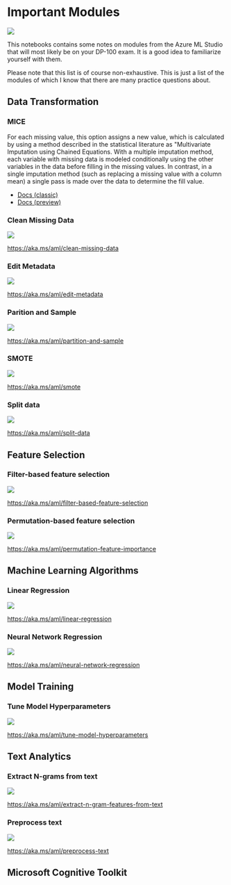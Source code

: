 # Important Modules

![](./images/canvas.png)

This notebooks contains some notes on modules from the Azure ML Studio that will most likely be on your DP-100 exam. It is a good idea to familiarize yourself with them.

Please note that this list is of course non-exhaustive. This is just a list of the modules of which I know that there are many practice questions about. 

## Data Transformation

### MICE

For each missing value, this option assigns a new value, which is calculated by using a method described in the statistical literature as "Multivariate Imputation using Chained Equations. With a multiple imputation method, each variable with missing data is modeled conditionally using the other variables in the data before filling in the missing values. In contrast, in a single imputation method (such as replacing a missing value with a column mean) a single pass is made over the data to determine the fill value.

* [Docs (classic)](https://docs.microsoft.com/en-us/azure/machine-learning/studio-module-reference/clean-missing-data)
* [Docs (preview)](https://docs.microsoft.com/en-us/azure/machine-learning/algorithm-module-reference/clean-missing-data)

### Clean Missing Data

![](./images/clean-missing-data.png)

https://aka.ms/aml/clean-missing-data

### Edit Metadata

![](./images/edit-metadata.png)

https://aka.ms/aml/edit-metadata

### Parition and Sample

![](./images/partition-and-sample.png)

https://aka.ms/aml/partition-and-sample

### SMOTE

![](./images/smote.png)

https://aka.ms/aml/smote

### Split data

![](./images/split-data.png)

https://aka.ms/aml/split-data

## Feature Selection

### Filter-based feature selection

![](./images/filter-based-feature-importance.png)

https://aka.ms/aml/filter-based-feature-selection

### Permutation-based feature selection

![](./images/permutation-feature-importance.png)

https://aka.ms/aml/permutation-feature-importance

## Machine Learning Algorithms

### Linear Regression

![](./images/linear-regression.png)

https://aka.ms/aml/linear-regression

### Neural Network Regression

![](./images/neural-network-regression.png)

https://aka.ms/aml/neural-network-regression

## Model Training

### Tune Model Hyperparameters

![](./images/tune-model-hyperparametrs.png)

https://aka.ms/aml/tune-model-hyperparameters

## Text Analytics

### Extract N-grams from text

![](./images/extract-n-grams.png)

https://aka.ms/aml/extract-n-gram-features-from-text

### Preprocess text

![](./images/preprocess-text.png)

https://aka.ms/aml/preprocess-text

## Microsoft Cognitive Toolkit